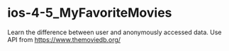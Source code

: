 # ios-4-5_MyFavoriteMovies

Learn the difference between user and anonymously accessed data. Use API from https://www.themoviedb.org/
